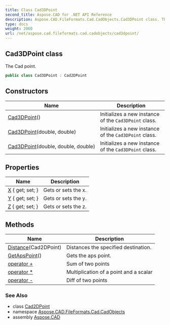 ```yaml
---
title: Class Cad3DPoint
second_title: Aspose.CAD for .NET API Reference
description: Aspose.CAD.FileFormats.Cad.CadObjects.Cad3DPoint class. The Cad point
type: docs
weight: 2060
url: /net/aspose.cad.fileformats.cad.cadobjects/cad3dpoint/
---
```

## Cad3DPoint class

The Cad point.

```csharp
public class Cad3DPoint : Cad2DPoint
```

## Constructors

| Name | Description |
| --- | --- |
| [Cad3DPoint](cad3dpoint/#constructor)() | Initializes a new instance of the `Cad3DPoint` class. |
| [Cad3DPoint](cad3dpoint/#constructor_1)(double, double) | Initializes a new instance of the `Cad3DPoint` class. |
| [Cad3DPoint](cad3dpoint/#constructor_2)(double, double, double) | Initializes a new instance of the `Cad3DPoint` class. |

## Properties

| Name | Description |
| --- | --- |
| [X](../../aspose.cad.fileformats.cad.cadobjects/cad2dpoint/x/) { get; set; } | Gets or sets the x. |
| [Y](../../aspose.cad.fileformats.cad.cadobjects/cad2dpoint/y/) { get; set; } | Gets or sets the y. |
| [Z](../../aspose.cad.fileformats.cad.cadobjects/cad3dpoint/z/) { get; set; } | Gets or sets the z. |

## Methods

| Name | Description |
| --- | --- |
| [Distance](../../aspose.cad.fileformats.cad.cadobjects/cad2dpoint/distance/)(Cad2DPoint) | Distances the specified destination. |
| [GetApsPoint](../../aspose.cad.fileformats.cad.cadobjects/cad2dpoint/getapspoint/)() | Gets the aps point. |
| [operator +](../../aspose.cad.fileformats.cad.cadobjects/cad3dpoint/op_addition/) | Sum of two points |
| [operator *](../../aspose.cad.fileformats.cad.cadobjects/cad3dpoint/op_multiply/) | Multiplication of a point and a scalar |
| [operator -](../../aspose.cad.fileformats.cad.cadobjects/cad3dpoint/op_subtraction/) | Diff of two points |

### See Also

* class [Cad2DPoint](../cad2dpoint/)
* namespace [Aspose.CAD.FileFormats.Cad.CadObjects](../../aspose.cad.fileformats.cad.cadobjects/)
* assembly [Aspose.CAD](../../)


